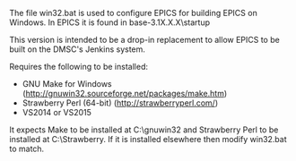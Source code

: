 The file win32.bat is used to configure EPICS for building EPICS on Windows.
In EPICS it is found in base-3.1X.X.X\startup

This version is intended to be a drop-in replacement to allow EPICS to be built
on the DMSC's Jenkins system.


Requires the following to be installed:
* GNU Make for Windows (http://gnuwin32.sourceforge.net/packages/make.htm)
* Strawberry Perl (64-bit) (http://strawberryperl.com/)
* VS2014 or VS2015

It expects Make to be installed at C:\gnuwin32 and Strawberry Perl to be
installed at C:\Strawberry.
If it is installed elsewhere then modify win32.bat to match.
